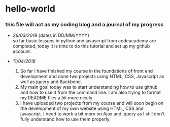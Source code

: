 # hello-world
### this file will act as my coding blog and a journal of my progress

* *26/03/2018* {dates in DD/MM/YYYY} <br>
    so far basic lessons in python and javascript from codeacademy are completed, today it is time to do this tutorial and set up my github account.

* *11/04/2018*
  1. So far I have finished my course in the foundations of front end development and done two projects using
  HTML, CSS, Javascript as well as jquery and Backbone.
  1. My main goal today was to start understanding how to use github and how to
use it from the command line. I am also trying to format my README files a bit
more nicely.
  1. I have uploaded two projects from my course and will soon begin on the
development of my own website using HTML, CSS and javascript. I need to work a bit
more on Ajax and jquery as I still don't fully understand how to use them properly.
